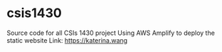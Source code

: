 # csis1430
Source code for all CSIs 1430 project
Using AWS Amplify to deploy the static website
Link: https://katerina.wang
